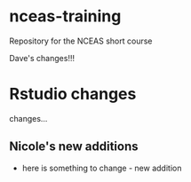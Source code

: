 # nceas-training
Repository for the NCEAS short course

Dave's changes!!!

# Rstudio changes

changes...


## Nicole's new additions

- here is something to change - new addition